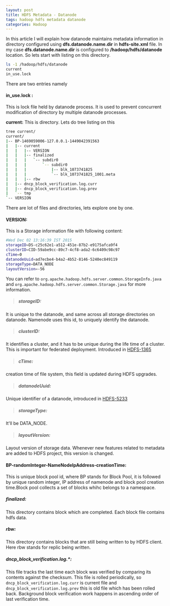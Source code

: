 ```yaml
---
layout: post
title: HDFS Metadata - Datanode
tags: hadoop hdfs metadata datanode
categories: Hadoop
---
```

<div class="toc"></div>

In this article I will explain how datanode maintains metadata information in directory configured using **dfs.datanode.name.dir** in **hdfs-site.xml** file.
In my case **dfs.datanode.name.dir** is configured to **/hadoop/hdfs/datanode** location. So lets start with listing on this directory.

```bash
ls -1 /hadoop/hdfs/datanode
current
in_use.lock
```
There are two entries namely

#### in_use.lock :
This is lock file held by datanode process. It is used to prevent concurrent modification of directory by multiple datanode processes.


**current:**
This is directory. Lets do tree listing on this

```bash
tree current/
current/
|-- BP-1469059006-127.0.0.1-1449042391563
|   |-- current
|   |   |-- VERSION
|   |   |-- finalized
|   |   |   `-- subdir0
|   |   |       `-- subdir0
|   |   |           |-- blk_1073741825
|   |   |           `-- blk_1073741825_1001.meta
|   |   |-- rbw
|   |-- dncp_block_verification.log.curr
|   |-- dncp_block_verification.log.prev
|   `-- tmp
`-- VERSION
```

There are lot of files and directories, lets explore one by one.


#### VERSION:
This is a Storage information file with following content:

```bash
#Wed Dec 02 13:16:39 IST 2015
storageID=DS-c25c62e1-a512-451e-87b2-e9175afca9f4
clusterID=CID-59abe9cc-89c7-4cf8-ada2-6c6409c98c97
cTime=0
datanodeUuid=ad7ecbe4-b4a2-4b52-8146-5240ec849119
storageType=DATA_NODE
layoutVersion=-56
```

You can refer to `org.apache.hadoop.hdfs.server.common.StorageInfo.java` and `org.apache.hadoop.hdfs.server.common.Storage.java` for more information.

> ##### storageID:
It is unique to the datanode, and same across all storage directories on datanode. Namenode uses this id, to uniquely identify the datanode.

> ##### clusterID:
It identifies a cluster, and it has to be unique during the life time of a cluster. This is important for federated deployment. Introduced in [HDFS\-1365](https://issues.apache.org/jira/browse/HDFS-1365)

> ##### cTime:
creation time of file system, this field is updated during HDFS upgrades.

> ##### datanodeUuid:
Unique identifier of a datanode, introduced in [HDFS\-5233](https://issues.apache.org/jira/browse/HDFS-5233)

> ##### storageType:
It'll be DATA_NODE.

> ##### layoutVersion:
Layout version of storage data. Whenever new features related to metadata are added to HDFS project, this version is changed.


#### BP\-randomInteger\-NameNodeIpAddress\-creationTime:
This is unique block pool id, where BP stands for Block Pool, it is followed by unique random integer, IP address of namenode and block pool creation time.Block pool collects a set of blocks whihc belongs to a namespace.

##### finalized:
This directory contains block which are completed. Each block file contains hdfs data.

##### rbw:
This directory contains blocks that are still being written to by HDFS client. Here rbw stands for replic being written.

##### dncp_block_verification.log.*:
This file tracks the last time each block was verified by comparing its contents against the checksum. This file is rolled periodically, so `dncp_block_verification.log.curr` is current file and `dncp_block_verification.log.prev` this is old file which has been rolled back.
Background block verification work happens in ascending order of last verification time.



